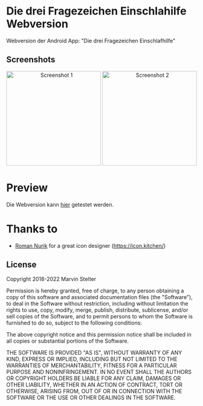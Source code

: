 # Die drei Fragezeichen Einschlahilfe Webversion
Webversion der Android App: "Die drei Fragezeichen Einschlafhilfe"

## Screenshots

<p align="center">
  <img src="https://api.citroncode.com/shared/ddf_web_1.jpg" width="250" alt="Screenshot 1">
  <img src="https://api.citroncode.com/shared/ddf_web_2.jpg" width="250" alt="Screenshot 2">
  
</p>

# Preview
Die Webversion kann <a href="https://ddf-einschlafhilfe.de//">hier</a> getestet werden.

# Thanks to

- [Roman Nurik](https://twitter.com/romannurik) for a great icon designer (https://icon.kitchen/)

## License

Copyright 2018-2022 Marvin Stelter

Permission is hereby granted, free of charge, to any person obtaining a copy of this software and associated documentation files (the "Software"), to deal in the Software without restriction, including without limitation the rights to use, copy, modify, merge, publish, distribute, sublicense, and/or sell copies of the Software, and to permit persons to whom the Software is furnished to do so, subject to the following conditions:

The above copyright notice and this permission notice shall be included in all copies or substantial portions of the Software.

THE SOFTWARE IS PROVIDED "AS IS", WITHOUT WARRANTY OF ANY KIND, EXPRESS OR IMPLIED, INCLUDING BUT NOT LIMITED TO THE WARRANTIES OF MERCHANTABILITY, FITNESS FOR A PARTICULAR PURPOSE AND NONINFRINGEMENT. IN NO EVENT SHALL THE AUTHORS OR COPYRIGHT HOLDERS BE LIABLE FOR ANY CLAIM, DAMAGES OR OTHER LIABILITY, WHETHER IN AN ACTION OF CONTRACT, TORT OR OTHERWISE, ARISING FROM, OUT OF OR IN CONNECTION WITH THE SOFTWARE OR THE USE OR OTHER DEALINGS IN THE SOFTWARE.
